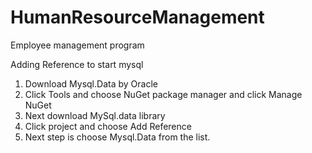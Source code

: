 # HumanResourceManagement
Employee management program 


Adding Reference to start mysql

1. Download Mysql.Data by Oracle 
2. Click Tools and choose NuGet package manager  and click Manage NuGet
3. Next download MySql.data library
4. Click project and choose Add Reference
5. Next step is choose Mysql.Data from the list.
